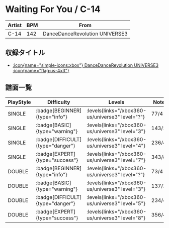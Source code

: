 # Waiting For You / C-14

|Artist|BPM|From|
|------|---|----|
|C-14|142|DanceDanceRevolution UNIVERSE3|

## 収録タイトル

- [:icon{name="simple-icons:xbox"} DanceDanceRevolution UNIVERSE3 :icon{name="flag:us-4x3"}](/xbox360-us/universe3)

## 譜面一覧

|PlayStyle|Difficulty|Levels|Notes|Movie|
|---------|----------|------|-----|-----|
|SINGLE| :badge[BEGINNER]{type="info"}| :levels{links="/xbox360-us/universe3" level="?"}|77/4||
|SINGLE| :badge[BASIC]{type="warning"}| :levels{links="/xbox360-us/universe3" level="3"}|143/10||
|SINGLE| :badge[DIFFICULT]{type="danger"}| :levels{links="/xbox360-us/universe3" level="4"}|236/4||
|SINGLE| :badge[EXPERT]{type="success"}| :levels{links="/xbox360-us/universe3" level="7"}|343/8||
|DOUBLE| :badge[BEGINNER]{type="info"}| :levels{links="/xbox360-us/universe3" level="?"}|73/4||
|DOUBLE| :badge[BASIC]{type="warning"}| :levels{links="/xbox360-us/universe3" level="3"}|137/10||
|DOUBLE| :badge[DIFFICULT]{type="danger"}| :levels{links="/xbox360-us/universe3" level="5"}|234/4||
|DOUBLE| :badge[EXPERT]{type="success"}| :levels{links="/xbox360-us/universe3" level="8"}|356/4||
